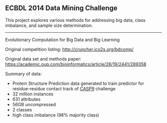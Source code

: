 ## ECBDL 2014 Data Mining Challenge

This project explores various methods for addressing big data, class imbalance, and sample size determination.

------

Evolutionary Computation for Big Data and Big Learning

Original competition listing: http://cruncher.ico2s.org/bdcomp/

Original data set and methods paper: https://academic.oup.com/bioinformatics/article/28/19/2441/289358

Summary of data:
- Protein Structure Prediction data generated to train predictor for residue-residue contact track of [CASP9] challenge
- 32 million instances
- 631 attributes
- 56GB uncompressed
- 2 classes
- high class imbalance (98% majority class)

[CASP9]:(http://predictioncenter.org/casp9/)